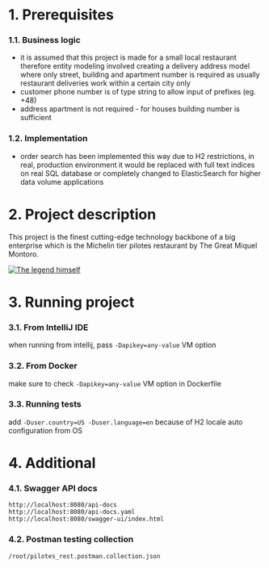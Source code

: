 # 1. Prerequisites

### 1.1. Business logic
* it is assumed that this project is made for a small local restaurant
therefore entity modeling involved creating a delivery address model
where only street, building and apartment number is required as usually
restaurant deliveries work within a certain city only
* customer phone number is of type string to allow input of prefixes (eg. +48)
* address apartment is not required - for houses building number is sufficient

### 1.2. Implementation
* order search has been implemented this way due to H2 restrictions, in
real, production environment it would be replaced with full text indices
on real SQL database or completely changed to ElasticSearch for higher 
data volume applications

# 2. Project description

This project is the finest cutting-edge technology backbone of a big enterprise which is
the Michelin tier pilotes restaurant by The Great Miquel Montoro.

[![The legend himself](https://img.youtube.com/vi/x6rwedEIMMc/0.jpg)](https://www.youtube.com/watch?v=x6rwedEIMMc)

# 3. Running project

### 3.1. From IntelliJ IDE
when running from intellij, pass `-Dapikey=any-value` VM option

### 3.2. From Docker
make sure to check `-Dapikey=any-value` VM option in Dockerfile

### 3.3. Running tests
add `-Duser.country=US -Duser.language=en` because of H2 locale auto configuration from OS

# 4. Additional 

### 4.1. Swagger API docs
```
http://localhost:8080/api-docs
http://localhost:8080/api-docs.yaml
http://localhost:8080/swagger-ui/index.html
```

### 4.2. Postman testing collection
```
/root/pilotes_rest.postman.collection.json
```